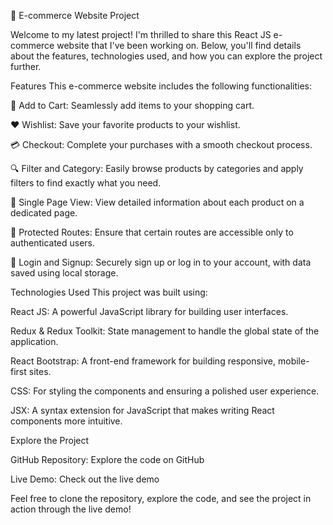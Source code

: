 🚀 E-commerce Website Project 

Welcome to my latest project! I'm thrilled to share this React JS e-commerce website that I've been working on. Below, you'll find details about the features, technologies used, and how you can explore the project further.


Features
This e-commerce website includes the following functionalities:

🛒 Add to Cart: Seamlessly add items to your shopping cart.

❤️ Wishlist: Save your favorite products to your wishlist.

💳 Checkout: Complete your purchases with a smooth checkout process.

🔍 Filter and Category: Easily browse products by categories and apply filters to find exactly what you need.

📄 Single Page View: View detailed information about each product on a dedicated page.

🔐 Protected Routes: Ensure that certain routes are accessible only to authenticated users.

🔑 Login and Signup: Securely sign up or log in to your account, with data saved using local storage.


Technologies Used
This project was built using:

React JS: A powerful JavaScript library for building user interfaces.

Redux & Redux Toolkit: State management to handle the global state of the application.

React Bootstrap: A front-end framework for building responsive, mobile-first sites.

CSS: For styling the components and ensuring a polished user experience.

JSX: A syntax extension for JavaScript that makes writing React components more intuitive.


Explore the Project

GitHub Repository: Explore the code on GitHub

Live Demo: Check out the live demo

Feel free to clone the repository, explore the code, and see the project in action through the live demo!


